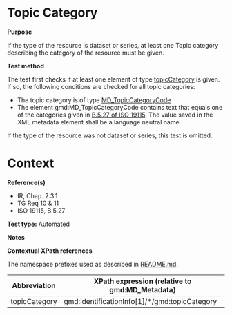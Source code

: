 
# Topic Category

**Purpose**	

If the type of the resource is dataset or series, at least one Topic category describing the category of the resource must be given.

**Test method**	

The test first checks if at least one element of type [topicCategory](#topic) is given. If so, the following conditions are checked for all topic categories:
*	The topic category is of type [MD_TopicCategoryCode](#topic)
*	The element gmd:MD_TopicCategoryCode contains text that equals one of the categories given in [B.5.27 of ISO 19115](http://inspire.ec.europa.eu/metadata-codelist/TopicCategory).
The value saved in the XML metadata element shall be a language neutral name.

If the type of the resource was not dataset or series, this test is omitted.

# Context

**Reference(s)**	 

* IR, Chap. 2.3.1
* TG Req 10 & 11
* ISO 19115, B.5.27

**Test type:** Automated

**Notes**

**Contextual XPath references**

The namespace prefixes used as described in [README.md](./README.md#namespaces).

Abbreviation                                   |  XPath expression (relative to gmd:MD_Metadata)
-----------------------------------------------| -------------------------------------------------------------------------
<a name="topic"></a> topicCategory  | gmd:identificationInfo[1]/*/gmd:topicCategory



